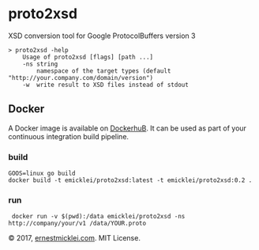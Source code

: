 # proto2xsd

XSD conversion tool for Google ProtocolBuffers version 3

	> proto2xsd -help
		Usage of proto2xsd [flags] [path ...]
  		-ns string
    		namespace of the target types (default "http://your.company.com/domain/version")		
  		-w	write result to XSD files instead of stdout

## Docker
A Docker image is available on [DockerhuB](https://hub.docker.com/r/emicklei/proto2xsd/).
It can be used as part of your continuous integration build pipeline.

### build 
	GOOS=linux go build
	docker build -t emicklei/proto2xsd:latest -t emicklei/proto2xsd:0.2 .

### run
	 docker run -v $(pwd):/data emicklei/proto2xsd -ns http://company/your/v1 /data/YOUR.proto

© 2017, [ernestmicklei.com](http://ernestmicklei.com).  MIT License.     